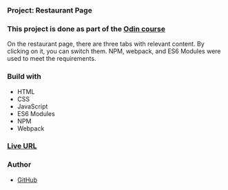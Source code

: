 ### Project: Restaurant Page

### This project is done as part of the [Odin course](https://www.theodinproject.com/dashboard)

On the restaurant page, there are three tabs with relevant content. By clicking on it, you can switch them. NPM, webpack, and ES6 Modules were used to meet the requirements.

### Build with

- HTML
- CSS
- JavaScript
- ES6 Modules
- NPM
- Webpack

### [Live URL](https://saba-bar95.github.io/restaurant-page/)

### Author

- [GitHub](https://github.com/saba-bar95)
